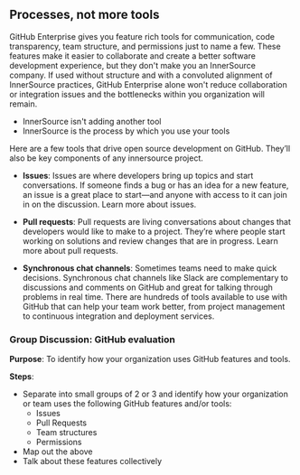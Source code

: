 ## Processes, not more tools

GitHub Enterprise gives you feature rich tools for communication, code transparency, team structure, and permissions just to name a few. These features make it easier to collaborate and create a better software development experience, but they don't make you an InnerSource company. If used without structure and with a convoluted alignment of InnerSource practices, GitHub Enterprise alone won't reduce collaboration or integration issues and the bottlenecks within you organization will remain.

- InnerSource isn't adding another tool
- InnerSource is the process by which you use your tools

Here are a few tools that drive open source development on GitHub. They’ll also be key components of any innersource project.

- **Issues**: Issues are where developers bring up topics and start conversations. If someone finds a bug or has an idea for a new feature, an issue is a great place to start—and anyone with access to it can join in on the discussion. Learn more about issues.

- **Pull requests**: Pull requests are living conversations about changes that developers would like to make to a project. They’re where people start working on solutions and review changes that are in progress. Learn more about pull requests.

- **Synchronous chat channels**: Sometimes teams need to make quick decisions. Synchronous chat channels like Slack are complementary to discussions and comments on GitHub and great for talking through problems in real time.
  There are hundreds of tools available to use with GitHub that can help your team work better, from project management to continuous integration and deployment services.

### Group Discussion: GitHub evaluation

**Purpose**: To identify how your organization uses GitHub features and tools.

**Steps**:

- Separate into small groups of 2 or 3 and identify how your organization or team uses the following GitHub features and/or tools:
  - Issues
  - Pull Requests
  - Team structures
  - Permissions
- Map out the above
- Talk about these features collectively

